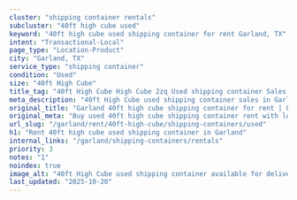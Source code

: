 ```yaml
---
cluster: "shipping container rentals"
subcluster: "40ft high cube used"
keyword: "40ft high cube used shipping container for rent Garland, TX"
intent: "Transactional-Local"
page_type: "Location-Product"
city: "Garland, TX"
service_type: "shipping container"
condition: "Used"
size: "40ft High Cube"
title_tag: "40ft High Cube High Cube 2zq Used shipping container Sales in Garland | LC Container"
meta_description: "40ft High Cube used shipping container sales in Garland. High cube containers with extra height. Fast delivery, competitive pricing. Serving shipping containers area. Quote ID: ASK. Call (214) 524-4168 for your free quote today."
original_title: "Garland 40ft high cube shipping container for rent | LC"
original_meta: "Buy used 40ft high cube shipping container rent with local delivery in Garland, TX. LC Container — local Since 2003. Request a fast quote today."
url_slug: "/garland/rent/40ft-high-cube/shipping-containers/used"
h1: "Rent 40ft high cube used shipping container in Garland"
internal_links: "/garland/shipping-containers/rentals"
priority: 3
notes: "1"
noindex: true
image_alt: "40ft High Cube used shipping container available for delivery in Garland"
last_updated: "2025-10-20"
---
```


<!-- TODO: Add unique city/inventory copy, images, and internal links here. -->
